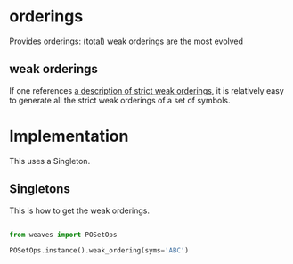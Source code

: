 # orderings
Provides orderings: (total) weak orderings are the most evolved

## weak orderings ##

If one references [a description of strict weak orderings](https://en.wikipedia.org/wiki/Weak_ordering#Strict_weak_orderings "strict weak orderings"), it is
relatively easy to generate all the strict weak orderings of a set of symbols.

# Implementation

This uses a Singleton.

## Singletons ##

This is how to get the weak orderings.

```python

from weaves import POSetOps

POSetOps.instance().weak_ordering(syms='ABC')

```
